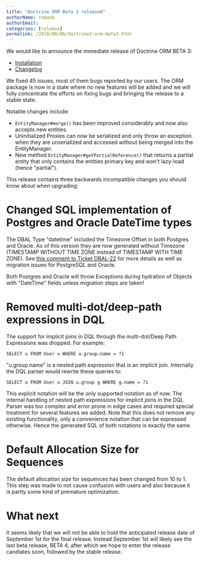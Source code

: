 ```yaml
---
title: "Doctrine ORM Beta 3 released"
authorName: romanb
authorEmail:
categories: [release]
permalink: /2010/08/06/doctrine2-orm-beta3.html
---
```

We would like to announce the immediate release of Doctrine ORM BETA 3:

-   [Installation](https://www.doctrine-project.org/projects/orm/2.0/download/2.0.0BETA3)
-   [Changelog](https://www.doctrine-project.org/jira/browse/DDC/fixforversion/10060)

We fixed 45 issues, most of them bugs reported by our users. The ORM
package is now in a state where no new features will be added and we
will fully concentrate the efforts on fixing bugs and bringing the
release to a stable state.

Notable changes include:

-   `EntityManager#merge()` has been improved considerably and now also
    accepts new entities.
-   Uninitialized Proxies can now be serialized and only throw an
    exception when they are unserialized and accessed without being
    merged into the EntityManager.
-   New method `EntityManager#getPartialReference()` that returns a
    partial entity that only contains the entities primary key and won't
    lazy-load (hence "partial").

This release contains three backwards incompatible changes you should
know about when upgrading:

Changed SQL implementation of Postgres and Oracle DateTime types
================================================================

The DBAL Type "datetime" included the Timezone Offset in both Postgres
and Oracle. As of this version they are now generated without Timezone
(TIMESTAMP WITHOUT TIME ZONE instead of TIMESTAMP WITH TIME ZONE). See
[this comment to Ticket
DBAL-22](https://www.doctrine-project.org/jira/browse/DBAL-22?focusedCommentId=13396&page=com.atlassian.jira.plugin.system.issuetabpanels:comment-tabpanel#action_13396)
for more details as well as migration issues for PostgreSQL and Oracle.

Both Postgres and Oracle will throw Exceptions during hydration of
Objects with "DateTime" fields unless migration steps are taken!

Removed multi-dot/deep-path expressions in DQL
==============================================

The support for implicit joins in DQL through the multi-dot/Deep Path
Expressions was dropped. For example:

    SELECT u FROM User u WHERE u.group.name = ?1

"u.group.name" is a nested path expression that is an implicit join.
Internally the DQL parser would rewrite these queries to:

    SELECT u FROM User u JOIN u.group g WHERE g.name = ?1

This explicit notation will be the only supported notation as of now.
The internal handling of nested path expressions for implicit joins in
the DQL Parser was too complex and error prone in edge cases and
required special treatment for several features we added. Note that this
does not remove any existing functionality, only a convenience notation
that can be expressed otherwise. Hence the generated SQL of both
notations is exactly the same.

Default Allocation Size for Sequences
=====================================

The default allocation size for sequences has been changed from 10 to 1.
This step was made to not cause confusion with users and also because it
is partly some kind of premature optimization.

What next
=========

It seems likely that we will not be able to hold the anticipated release
date of September 1st for the final release. Instead September 1st will
likely see the last beta release, BETA 4, after which we hope to enter
the release candiates soon, followed by the stable release.
